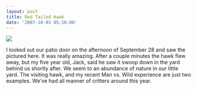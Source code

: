 ```yaml
---
layout: post
title: Red Tailed Hawk
date: '2007-10-03 05:16:00'
---
```


[![](https://i1.wp.com/frodo.sterlinganderson.net/wp-content/uploads/2007/10/hawk1.jpg.scaled10001-440x355.jpg?resize=500%2C403)](https://i2.wp.com/frodo.sterlinganderson.net/wp-content/uploads/2007/10/hawk1.jpg.scaled10001.jpg)

I looked out our patio door on the afternoon of September 28 and saw the pictured here. It was really amazing. After a couple minutes the hawk flew away, but my five year old, Jack, said he saw it swoop down in the yard behind us shortly after. We seem to an abundance of nature in our little yard. The visiting hawk, and my recent Man vs. Wild experience are just two examples. We’ve had all manner of critters around this year.